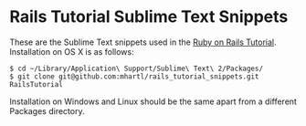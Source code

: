 # Rails Tutorial Sublime Text Snippets

These are the Sublime Text snippets used in the [Ruby on Rails Tutorial](http://ruby.railstutorial.org). Installation on OS X is as follows:

    $ cd ~/Library/Application\ Support/Sublime\ Text\ 2/Packages/
    $ git clone git@github.com:mhartl/rails_tutorial_snippets.git RailsTutorial

Installation on Windows and Linux should be the same apart from a different Packages directory.